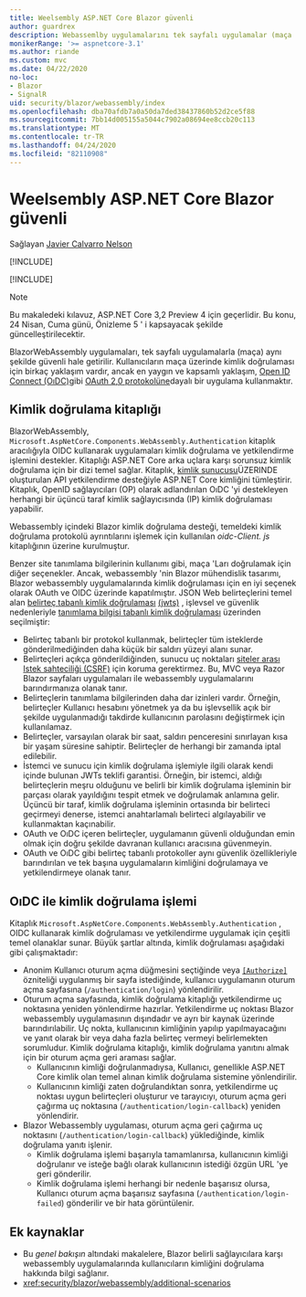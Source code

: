 ```yaml
---
title: Weelsembly ASP.NET Core Blazor güvenli
author: guardrex
description: Webassemlby uygulamalarını tek sayfalı uygulamalar (maça 'Lar) olarak güvenli hale getirme Blazor hakkında bilgi edinin.
monikerRange: '>= aspnetcore-3.1'
ms.author: riande
ms.custom: mvc
ms.date: 04/22/2020
no-loc:
- Blazor
- SignalR
uid: security/blazor/webassembly/index
ms.openlocfilehash: dba70afdb7a0a50da7ded38437860b52d2ce5f88
ms.sourcegitcommit: 7bb14d005155a5044c7902a08694ee8ccb20c113
ms.translationtype: MT
ms.contentlocale: tr-TR
ms.lasthandoff: 04/24/2020
ms.locfileid: "82110908"
---
```

# <a name="secure-aspnet-core-opno-locblazor-webassembly"></a>Weelsembly ASP.NET Core Blazor güvenli

Sağlayan [Javier Calvarro Nelson](https://github.com/javiercn)

[!INCLUDE[](~/includes/blazorwasm-preview-notice.md)]

[!INCLUDE[](~/includes/blazorwasm-3.2-template-article-notice.md)]

> [!NOTE]
> Bu makaledeki kılavuz, ASP.NET Core 3,2 Preview 4 için geçerlidir. Bu konu, 24 Nisan, Cuma günü, Önizleme 5 ' i kapsayacak şekilde güncelleştirilecektir.

BlazorWebAssembly uygulamaları, tek sayfalı uygulamalarla (maça) aynı şekilde güvenli hale getirilir. Kullanıcıların maça üzerinde kimlik doğrulaması için birkaç yaklaşım vardır, ancak en yaygın ve kapsamlı yaklaşım, [Open ID Connect (OıDC)](https://openid.net/connect/)gibi [OAuth 2,0 protokolüne](https://oauth.net/)dayalı bir uygulama kullanmaktır.

## <a name="authentication-library"></a>Kimlik doğrulama kitaplığı

BlazorWebAssembly, `Microsoft.AspNetCore.Components.WebAssembly.Authentication` kitaplık aracılığıyla OIDC kullanarak uygulamaları kimlik doğrulama ve yetkilendirme işlemini destekler. Kitaplığı ASP.NET Core arka uçlara karşı sorunsuz kimlik doğrulama için bir dizi temel sağlar. Kitaplık, [kimlik sunucusu](https://identityserver.io/)ÜZERINDE oluşturulan API yetkilendirme desteğiyle ASP.NET Core kimliğini tümleştirir. Kitaplık, OpenID sağlayıcıları (OP) olarak adlandırılan OıDC 'yi destekleyen herhangi bir üçüncü taraf kimlik sağlayıcısında (IP) kimlik doğrulaması yapabilir.

Webassembly içindeki Blazor kimlik doğrulama desteği, temeldeki kimlik doğrulama protokolü ayrıntılarını işlemek için kullanılan *oidc-Client. js* kitaplığının üzerine kurulmuştur.

Benzer site tanımlama bilgilerinin kullanımı gibi, maça 'Ları doğrulamak için diğer seçenekler. Ancak, webassembly 'nin Blazor mühendislik tasarımı, Blazor webassembly uygulamalarında kimlik doğrulaması için en iyi seçenek olarak OAuth ve OIDC üzerinde kapatılmıştır. JSON Web belirteçlerini temel alan [belirteç tabanlı kimlik doğrulaması](xref:security/anti-request-forgery#token-based-authentication) [(jwts)](https://self-issued.info/docs/draft-ietf-oauth-json-web-token.html) , işlevsel ve güvenlik nedenleriyle [tanımlama bilgisi tabanlı kimlik doğrulaması](xref:security/anti-request-forgery#cookie-based-authentication) üzerinden seçilmiştir:

* Belirteç tabanlı bir protokol kullanmak, belirteçler tüm isteklerde gönderilmediğinden daha küçük bir saldırı yüzeyi alanı sunar.
* Belirteçleri açıkça gönderildiğinden, sunucu uç noktaları [siteler arası Istek sahteciliği (CSRF)](xref:security/anti-request-forgery) için koruma gerektirmez. Bu, MVC veya Razor Blazor sayfaları uygulamaları ile webassembly uygulamalarını barındırmanıza olanak tanır.
* Belirteçlerin tanımlama bilgilerinden daha dar izinleri vardır. Örneğin, belirteçler Kullanıcı hesabını yönetmek ya da bu işlevsellik açık bir şekilde uygulanmadığı takdirde kullanıcının parolasını değiştirmek için kullanılamaz.
* Belirteçler, varsayılan olarak bir saat, saldırı penceresini sınırlayan kısa bir yaşam süresine sahiptir. Belirteçler de herhangi bir zamanda iptal edilebilir.
* İstemci ve sunucu için kimlik doğrulama işlemiyle ilgili olarak kendi içinde bulunan JWTs teklifi garantisi. Örneğin, bir istemci, aldığı belirteçlerin meşru olduğunu ve belirli bir kimlik doğrulama işleminin bir parçası olarak yayıldığını tespit etmek ve doğrulamak anlamına gelir. Üçüncü bir taraf, kimlik doğrulama işleminin ortasında bir belirteci geçirmeyi denerse, istemci anahtarlamalı belirteci algılayabilir ve kullanmaktan kaçınabilir.
* OAuth ve OıDC içeren belirteçler, uygulamanın güvenli olduğundan emin olmak için doğru şekilde davranan kullanıcı aracısına güvenmeyin.
* OAuth ve OıDC gibi belirteç tabanlı protokoller aynı güvenlik özellikleriyle barındırılan ve tek başına uygulamaların kimliğini doğrulamaya ve yetkilendirmeye olanak tanır.

## <a name="authentication-process-with-oidc"></a>OıDC ile kimlik doğrulama işlemi

Kitaplık `Microsoft.AspNetCore.Components.WebAssembly.Authentication` , OIDC kullanarak kimlik doğrulaması ve yetkilendirme uygulamak için çeşitli temel olanaklar sunar. Büyük şartlar altında, kimlik doğrulaması aşağıdaki gibi çalışmaktadır:

* Anonim Kullanıcı oturum açma düğmesini seçtiğinde veya [`[Authorize]`](xref:Microsoft.AspNetCore.Authorization.AuthorizeAttribute) özniteliği uygulanmış bir sayfa istediğinde, kullanıcı uygulamanın oturum açma sayfasına (`/authentication/login`) yönlendirilir.
* Oturum açma sayfasında, kimlik doğrulama kitaplığı yetkilendirme uç noktasına yeniden yönlendirme hazırlar. Yetkilendirme uç noktası Blazor webassembly uygulamasının dışındadır ve ayrı bir kaynak üzerinde barındırılabilir. Uç nokta, kullanıcının kimliğinin yapılıp yapılmayacağını ve yanıt olarak bir veya daha fazla belirteç vermeyi belirlemekten sorumludur. Kimlik doğrulama kitaplığı, kimlik doğrulama yanıtını almak için bir oturum açma geri araması sağlar.
  * Kullanıcının kimliği doğrulanmadıysa, Kullanıcı, genellikle ASP.NET Core kimlik olan temel alınan kimlik doğrulama sistemine yönlendirilir.
  * Kullanıcının kimliği zaten doğrulandıktan sonra, yetkilendirme uç noktası uygun belirteçleri oluşturur ve tarayıcıyı, oturum açma geri çağırma uç noktasına (`/authentication/login-callback`) yeniden yönlendirir.
* Blazor Webassembly uygulaması, oturum açma geri çağırma uç noktasını (`/authentication/login-callback`) yüklediğinde, kimlik doğrulama yanıtı işlenir.
  * Kimlik doğrulama işlemi başarıyla tamamlanırsa, kullanıcının kimliği doğrulanır ve isteğe bağlı olarak kullanıcının istediği özgün URL 'ye geri gönderilir.
  * Kimlik doğrulama işlemi herhangi bir nedenle başarısız olursa, Kullanıcı oturum açma başarısız sayfasına (`/authentication/login-failed`) gönderilir ve bir hata görüntülenir.

## <a name="additional-resources"></a>Ek kaynaklar

* Bu *genel bakışın* altındaki makalelere, Blazor belirli sağlayıcılara karşı webassembly uygulamalarında kullanıcıların kimliğini doğrulama hakkında bilgi sağlanır.
* <xref:security/blazor/webassembly/additional-scenarios>
